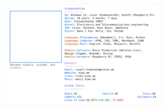 <a href="https://github.com/HimuCodes">
  <picture>
    <source media="(prefers-color-scheme: dark)" srcset="https://raw.githubusercontent.com/HimuCodes/HimuCodes/main/dark.svg?b=1761276723">
    <img alt="HimuCodes's GitHub Profile README" src="https://raw.githubusercontent.com/HimuCodes/HimuCodes/main/light.svg?b=1761276723">
  </picture>
</a>
